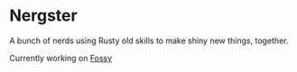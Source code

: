 # Nergster

A bunch of nerds using Rusty old skills to make shiny new things, together.

Currently working on [Fossy](https://github.com/nergster/fossy/)
